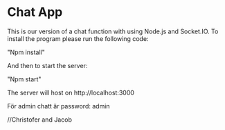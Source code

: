 # Chat App

This is our version of a chat function with using Node.js and Socket.IO.
To install the program please run the following code:

"Npm install"

And then to start the server:

"Npm start"

The server will host on http://localhost:3000

För admin chatt är password: admin

//Christofer and Jacob
